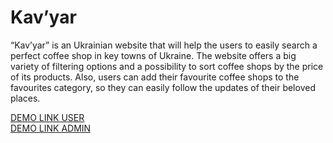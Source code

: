 # Kav’yar

“Kav’yar” is an Ukrainian website that will help the users to easily search a perfect coffee shop in key towns of Ukraine. The website offers a big variety of filtering options and a possibility to sort coffee shops by the price of its products. Also, users can add their favourite coffee shops to the favourites category, so they can easily follow the updates of their beloved places.

[DEMO LINK USER](https://kolya-movchan.github.io/kavyar/)
<br>
[DEMO LINK ADMIN](https://kolya-movchan.github.io/kavyar/#/admin)
